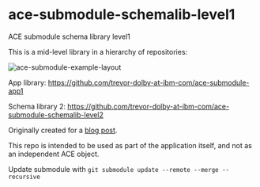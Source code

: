 # ace-submodule-schemalib-level1

ACE submodule schema library level1

This is a mid-level library in a hierarchy of repositories:

![ace-submodule-example-layout](files/ace-submodule-example-layout.png)

App library: https://github.com/trevor-dolby-at-ibm-com/ace-submodule-app1

Schema library 2: https://github.com/trevor-dolby-at-ibm-com/ace-submodule-schemalib-level2

Originally created for a [blog post](https://community.ibm.com/community/user/integration/blogs/trevor-dolby/2023/04/03/automated-multi-repo-app-connect-enterprise-ace-ba).

This repo is intended to be used as part of the application itself, and not 
as an independent ACE object. 

Update submodule with `git submodule update --remote --merge --recursive`
